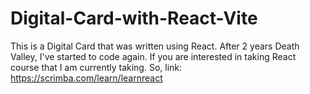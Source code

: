 # Digital-Card-with-React-Vite
This is a Digital Card that was written using React. After 2 years Death Valley, I've started to code again. If you are interested in taking React course that I am currently taking. So, link: https://scrimba.com/learn/learnreact
